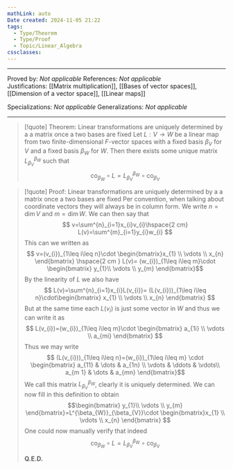 ```yaml
---
mathLink: auto
Date created: 2024-11-05 21:22
tags:
  - Type/Theorem
  - Type/Proof
  - Topic/Linear_Algebra
cssclasses:
---
```


---

Proved by: _Not applicable_
References: _Not applicable_
Justifications: [[Matrix multiplication]], [[Bases of vector spaces]], [[Dimension of a vector space]], [[Linear maps]]

Specializations: _Not applicable_
Generalizations: _Not applicable_

---

> [!quote] Theorem: Linear transformations are uniquely determined by a a matrix once a two bases are fixed
> Let $L:V\to W$ be a linear map from two finite-dimensional $F$-vector spaces with a fixed basis $\beta_{V}$ for $V$ and a fixed basis $\beta_{W}$ for $W$. Then there exists some unique matrix $L^{\beta_{W}}_{\beta_{V}}$ such that $$\text{co}_{\beta_{W}}\circ L=  L^{\beta_{W}}_{\beta_{V}} \circ \text{co}_{\beta_{V}}$$

>[!quote] Proof: Linear transformations are uniquely determined by a a matrix once a two bases are fixed
>Per convention, when talking about coordinate vectors they will always be in column form. We write $n=\dim V$ and $m=\dim W$. We can then say that $$ v=\sum^{n}_{i=1}x_{i}v_{i}\hspace{2 cm} L(v)=\sum^{m}_{i=1}y_{i}w_{i} $$This can we written as $$ v=(v_{i})_{1\leq i\leq n}\cdot \begin{bmatrix}x_{1} \\ \vdots \\ x_{n} \end{bmatrix}  \hspace{2 cm } L(v)= (w_{i})_{1\leq i\leq m}\cdot \begin{bmatrix} y_{1}\\ \vdots \\ y_{m} \end{bmatrix}$$ By the linearity of $L$ we also have $$ L(v)=\sum^{n}_{i=1}x_{i}L(v_{i})= (L(v_{i}))_{1\leq i\leq n}\cdot\begin{bmatrix} x_{1} \\ \vdots \\ x_{n} \end{bmatrix} $$ But at the same time each $L(v_{i})$ is just some vector in $W$ and thus we can write it as $$ L(v_{i})=(w_{i})_{1\leq i\leq m}\cdot \begin{bmatrix} a_{1i} \\ \vdots \\ a_{mi} \end{bmatrix} $$Thus we may write $$ (L(v_{i}))_{1\leq i\leq n}=(w_{i})_{1\leq i\leq m} \cdot \begin{bmatrix} a_{11} &  \dots &  a_{1n} \\ \vdots & \ddots & \vdots\\ a_{m 1} & \dots & a_{mn} \end{bmatrix}$$We call this matrix $L^{\beta_{W}}_{\beta_{V}}$, clearly it is uniquely determined. We can now fill in this definition to obtain $$\begin{bmatrix} y_{1}\\ \vdots \\ y_{m} \end{bmatrix}=L^{\beta_{W}}_{\beta_{V}}\cdot \begin{bmatrix}x_{1} \\ \vdots \\ x_{n} \end{bmatrix}  $$ One could now manually verify that indeed $$ \text{co}_{\beta_{W}}\circ L=  L^{\beta_{W}}_{\beta_{V}} \circ \text{co}_{\beta_{V}} $$
>
>**Q.E.D.**



